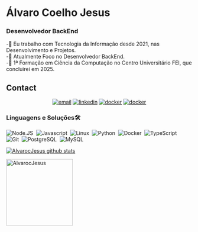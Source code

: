 # Álvaro Coelho Jesus <br>
### Desenvolvedor BackEnd <br>

-🎯 Eu trabalho com Tecnologia da Informação desde 2021, nas Desenvolvimento e Projetos. <br>
-🎯 Atualmente Foco no Desenvolvedor BackEnd. <br>
-🎯 1ª Formação em Ciência da Computação no Centro Universitário FEI, que concluirei em 2025. <br>

## Contact
<!--- [![Linkedin Badge](https://img.shields.io/badge/-LinkedIn-%230077B5?style=for-the-badge&logo=linkedin&logoColor=white)](https://br.linkedin.com/in/alvarocoelhojesus)
[![Gmail Badge](https://img.shields.io/badge/-Gmail-db4a39?style=for-the-badge&logo=gmail&logoColor=white)](mailto:alvarocjesus@gmail.com)
[![Github](https://img.shields.io/badge/Github-171515?style=for-the-badge&logo=github&logoColor=white)](https://github.com/AlvarocJesus) -->
<p align="center">
  <a href="mailto:alvarocjesus@gmail.com"><img src="https://img.icons8.com/color/32/000000/gmail.png" alt="email"/></a>
  <a href="https://br.linkedin.com/in/alvarocoelhojesus"><img src="https://img.icons8.com/color/32/000000/linkedin.png" alt="linkedin"/></a>
  <a href="https://hub.docker.com/u/alvarocjesus"><img src="https://img.icons8.com/color/32/000000/docker.png" alt="docker"/></a>
  <a href="https://github.com/AlvarocJesus"><img src="https://img.icons8.com/color/32/000000/github.png" alt="docker"/></a>
</p>


### Linguagens e Soluções🛠

![Node.JS](https://img.shields.io/badge/Node.js-43853D?style=for-the-badge&logo=node.js&logoColor=white)&nbsp;
![Javascript](https://img.shields.io/badge/JavaScript-F7DF1E?style=for-the-badge&logo=javascript&logoColor=black)&nbsp;
![Linux](https://img.shields.io/badge/Linux-FCC624?style=for-the-badge&logo=linux&logoColor=black)&nbsp;
![Python](https://img.shields.io/badge/Python-3776AB?style=for-the-badge&logo=python&logoColor=white)&nbsp;
![Docker](https://img.shields.io/badge/Docker-3776AB?style=for-the-badge&logo=docker&logoColor=white)&nbsp;
![TypeScript](https://img.shields.io/badge/TypeScript-3776AB?style=for-the-badge&logo=typescript&logoColor=white)&nbsp;
![Git](https://img.shields.io/badge/Git-3776AB?style=for-the-badge&logo=git&logoColor=white)&nbsp;
![PostgreSQL](https://img.shields.io/badge/PostgreSQL-3776AB?style=for-the-badge&logo=postgresql&logoColor=white)&nbsp;
![MySQL](https://img.shields.io/badge/MySQL-3776AB?style=for-the-badge&logo=mysql&logoColor=white)&nbsp;
<!-- ![Java](https://img.shields.io/badge/Java-ED8B00?style=for-the-badge&logo=openjdk&logoColor=white)&nbsp;
![.NET](https://img.shields.io/badge/.NET-5C2D91?style=for-the-badge&logo=.net&logoColor=white)&nbsp;
![PHP](https://img.shields.io/badge/PHP-777BB4?style=for-the-badge&logo=php&logoColor=white)&nbsp;
![AWS](https://img.shields.io/badge/Amazon_AWS-232F3E?style=for-the-badge&logo=amazon-aws&logoColor=white)&nbsp;
![GCP](https://img.shields.io/badge/Google_Cloud-4285F4?style=for-the-badge&logo=google-cloud&logoColor=white)&nbsp;
![Azure](https://img.shields.io/badge/Microsoft_Azure-0089D6?style=for-the-badge&logo=microsoft-azure&logoColor=white)&nbsp;
![Salesforce](https://img.shields.io/badge/Salesforce-00A1E0?style=for-the-badge&logo=Salesforce&logoColor=white)&nbsp; -->

[![AlvarocJesus github stats](https://github-readme-stats.vercel.app/api?username=AlvarocJesus&show_icons=true&theme=dracula&include_all_commits=true&count_private=true)](https://github.com/anuraghazra/github-readme-stats)
<div>

  <a href="https://github.com/AlvarocJesus">
  <img height="180em" src="http://github-readme-streak-stats.herokuapp.com?user=AlvarocJesus&theme=dark" alt="AlvarocJesus" />
  
</div>
 


<!--
 Consulta de ideias
 https://github.com/anuraghazra/github-readme-stats
 https://github.com/alexandresanlim/Badges4-README.md-Profile#-contact-
-->
